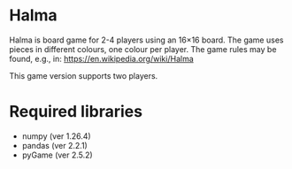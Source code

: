 # Halma
Halma is board game for 2-4 players using an 16×16 board. The game uses
pieces in different colours, one colour per player. The game rules may be found,
e.g., in: https://en.wikipedia.org/wiki/Halma

This game version supports two players.

# Required libraries
- numpy (ver 1.26.4)
- pandas (ver 2.2.1)
- pyGame (ver 2.5.2)
